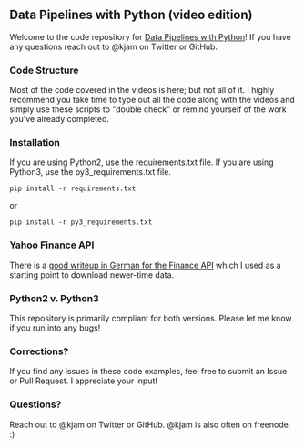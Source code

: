 ## Data Pipelines with Python (video edition)

Welcome to the code repository for [Data Pipelines with Python]()! If you have any questions reach out to @kjam on Twitter or GitHub.

### Code Structure

Most of the code covered in the videos is here; but not all of it. I highly recommend you take time to type out all the code along with the videos and simply use these scripts to "double check" or remind yourself of the work you've already completed.

### Installation

If you are using Python2, use the requirements.txt file. If you are using Python3, use the py3_requirements.txt file. 

```pip install -r requirements.txt```

or 

```pip install -r py3_requirements.txt```

### Yahoo Finance API

There is a [good writeup in German for the Finance API](http://brusdeylins.info/tips_and_tricks/yahoo-finance-api/) which I used as a starting point to download newer-time data.

### Python2 v. Python3

This repository is primarily compliant for both versions. Please let me know if you run into any bugs!

### Corrections?

If you find any issues in these code examples, feel free to submit an Issue or Pull Request. I appreciate your input!

### Questions?

Reach out to @kjam on Twitter or GitHub. @kjam is also often on freenode. :)
